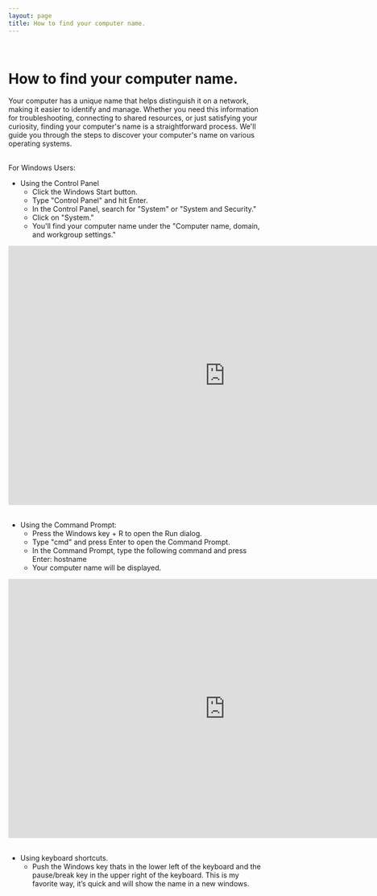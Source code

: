 ```yaml
---
layout: page
title: How to find your computer name.
---
```

<br>
<h1>How to find your computer name.</h1>

Your computer has a unique name that helps distinguish it on a network, making it easier to identify and manage. Whether you need this information for troubleshooting, connecting to shared resources, or just satisfying your curiosity, finding your computer's name is a straightforward process. We'll guide you through the steps to discover your computer's name on various operating systems.
<br>
<br>
<p>For Windows Users:</p>
<ul class="post-list1">
    <li>Using the Control Panel
        <ul>
            <li>Click the Windows Start button.</li>
            <li>Type "Control Panel" and hit Enter.</li>
            <li>In the Control Panel, search for "System" or "System and Security."</li>
            <li>Click on "System."</li>
            <li>You'll find your computer name under the "Computer name, domain, and workgroup settings."</li>
        </ul>
    </li>
</ul>

<iframe title="Find computer name in control panel" width="860" height="515" src="https://peertube-gftks-u25423.vm.elestio.app/videos/embed/497003fb-de71-4210-810d-dcfc9d6c93fa" frameborder="0" allowfullscreen="" sandbox="allow-same-origin allow-scripts allow-popups"></iframe>

<br>
<br>
<ul class="post-list1">
    <li>Using the Command Prompt:
      <ul>
        <li>Press the Windows key + R to open the Run dialog.</li>
        <li>Type "cmd" and press Enter to open the Command Prompt.</li>
        <li>In the Command Prompt, type the following command and press Enter: hostname</li>
        <li>Your computer name will be displayed.</li>
      </ul>
    </li>
</ul>

<iframe title="How to find computer name from command line" width="860" height="515" src="https://peertube-gftks-u25423.vm.elestio.app/videos/embed/acbf3cd5-7c63-4689-b791-4e74ce014709" frameborder="0" allowfullscreen="" sandbox="allow-same-origin allow-scripts allow-popups"></iframe>

<br>
<br>
<ul class="post-list1">
  <li>Using keyboard shortcuts.
    <ul> 
      <li> Push the Windows key thats in the lower left of the keyboard and the pause/break key in the upper right of the keyboard. This is my favorite way, it’s quick and will show the name in a new windows. </li>
    </ul>
    </li>
</ul>